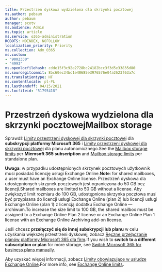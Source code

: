 ```yaml
---
title: Przestrzeń dyskowa wydzielona dla skrzynki pocztowej
ms.author: pebaum
author: pebaum
manager: scotv
ms.audience: Admin
ms.topic: article
ms.service: o365-administration
ROBOTS: NOINDEX, NOFOLLOW
localization_priority: Priority
ms.collection: Adm_O365
ms.custom:
- "9002330"
- "4993"
ms.openlocfilehash: cdde15f3c92e2728bc24182bcc3f3d5e33835d80
ms.sourcegitcommit: 8bc60ec34bc1e40685e3976576e04a2623f63a7c
ms.translationtype: HT
ms.contentlocale: pl-PL
ms.lasthandoff: 04/15/2021
ms.locfileid: "51795418"
---
```

# <a name="mailbox-storage"></a><span data-ttu-id="305ce-102">Przestrzeń dyskowa wydzielona dla skrzynki pocztowej</span><span class="sxs-lookup"><span data-stu-id="305ce-102">Mailbox storage</span></span>

<span data-ttu-id="305ce-103">Sprawdź [Limity przestrzeni dyskowej dla skrzynki pocztowej](https://docs.microsoft.com/office365/servicedescriptions/exchange-online-service-description/exchange-online-limits#mailbox-storage-limits) dla **subskrypcji platformy Microsoft 365** i [Limity przestrzeni dyskowej dla skrzynki pocztowej](https://docs.microsoft.com/office365/servicedescriptions/exchange-online-service-description/exchange-online-limits#storage-limits-across-standalone-plans) dla planu autonomicznego.</span><span class="sxs-lookup"><span data-stu-id="305ce-103">See the [Mailbox storage limits](https://docs.microsoft.com/office365/servicedescriptions/exchange-online-service-description/exchange-online-limits#mailbox-storage-limits) per **Microsoft 365 subscription** and [Mailbox storage limits](https://docs.microsoft.com/office365/servicedescriptions/exchange-online-service-description/exchange-online-limits#storage-limits-across-standalone-plans) per standalone plan.</span></span> 

<span data-ttu-id="305ce-104">**Uwaga**: w przypadku udostępnionych skrzynek pocztowych użytkownik musi posiadać licencję usługi Exchange Online.</span><span class="sxs-lookup"><span data-stu-id="305ce-104">**Note**: for shared mailboxes, a user must have an Exchange Online license.</span></span> <span data-ttu-id="305ce-105">Przestrzeń dyskowa dla udostępnionych skrzynek pocztowych jest ograniczona do 50 GB bez licencji.</span><span class="sxs-lookup"><span data-stu-id="305ce-105">Shared mailboxes are limited to 50 GB without a license.</span></span> <span data-ttu-id="305ce-106">Aby zwiększyć limit rozmiaru do 100 GB, udostępniona skrzynka pocztowa musi być przypisana do licencji usługi Exchange Online (plan 2) lub licencji usługi Exchange Online (plan 1) z licencją dodatku Exchange Online — archiwum.</span><span class="sxs-lookup"><span data-stu-id="305ce-106">To increase the size limit to 100 GB, the shared mailbox must be assigned to a Exchange Online Plan 2 license or an Exchange Online Plan 1 license with an Exchange Online Archiving add-on license.</span></span>

<span data-ttu-id="305ce-107">Jeśli chcesz **przełączyć się do innej subskrypcji lub planu** w celu uzyskania większej przestrzeni dyskowej, zobacz [Ręczne przełączanie planów platformy Microsoft 365 dla firm](https://docs.microsoft.com/microsoft-365/commerce/subscriptions/switch-plans-manually?view=o365-worldwide).</span><span class="sxs-lookup"><span data-stu-id="305ce-107">If you wish to **switch to a different subscription or plan** for more storage, see [Switch Microsoft 365 for business plans manually](https://docs.microsoft.com/microsoft-365/commerce/subscriptions/switch-plans-manually?view=o365-worldwide).</span></span>

<span data-ttu-id="305ce-108">Aby uzyskać więcej informacji, zobacz [Limity obowiązujące w usłudze Exchange Online](https://docs.microsoft.com/office365/servicedescriptions/exchange-online-service-description/exchange-online-limits).</span><span class="sxs-lookup"><span data-stu-id="305ce-108">For more info, see [Exchange Online limits](https://docs.microsoft.com/office365/servicedescriptions/exchange-online-service-description/exchange-online-limits).</span></span>
